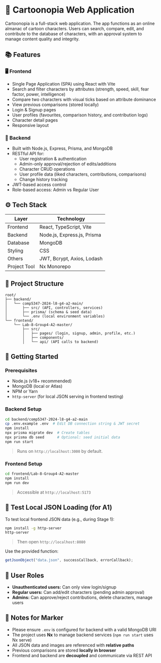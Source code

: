 # 🎨 Cartoonopia Web Application

Cartoonopia is a full-stack web application. The app functions as an online almanac of cartoon characters. Users can search, compare, edit, and contribute to the database of characters, with an approval system to manage content quality and integrity.

## 📚 Features

### 🖥️ Frontend
- Single Page Application (SPA) using React with Vite
- Search and filter characters by attributes (strength, speed, skill, fear factor, power, intelligence)
- Compare two characters with visual ticks based on attribute dominance
- View previous comparisons (stored locally)
- Login & Signup pages
- User profiles (favourites, comparison history, and contribution logs)
- Character detail pages
- Responsive layout

### 🔧 Backend
- Built with Node.js, Express, Prisma, and MongoDB
- RESTful API for:
  - User registration & authentication
  - Admin-only approval/rejection of edits/additions
  - Character CRUD operations
  - User profile data (liked characters, contributions, comparisons)
  - Change history tracking
- JWT-based access control
- Role-based access: Admin vs Regular User

## ⚙️ Tech Stack

| Layer         | Technology                         |
|--------------|-------------------------------------|
| Frontend      | React, TypeScript, Vite             |
| Backend       | Node.js, Express.js, Prisma         |
| Database      | MongoDB                             |
| Styling       | CSS                                 |
| Others        | JWT, Bcrypt, Axios, Lodash          |
| Project Tool  | Nx Monorepo                         |


## 📁 Project Structure

```
root/
├── backend/
│   └── comp5347-2024-l8-g4-a2-main/
│       ├── src/ (API, controllers, services)
│       ├── prisma/ (schema & seed data)
│       └── .env (local environment variables)
└── frontend/
    └── Lab-8-Group4-A2-master/
        ├── src/
        │   ├── pages/ (login, signup, admin, profile, etc.)
        │   ├── components/
        │   └── api/ (API calls to backend)
```


## 🚀 Getting Started

### Prerequisites
- Node.js (v18+ recommended)
- MongoDB (local or Atlas)
- NPM or Yarn
- `http-server` (for local JSON serving in frontend testing)

### Backend Setup

```bash
cd backend/comp5347-2024-l8-g4-a2-main
cp .env.example .env  # Edit DB connection string & JWT secret
npm install
npx prisma migrate dev  # Create tables
npx prisma db seed      # Optional: seed initial data
npm run start
```

> Runs on `http://localhost:3000` by default.

### Frontend Setup

```bash
cd frontend/Lab-8-Group4-A2-master
npm install
npm run dev
```

> Accessible at `http://localhost:5173`


## 🧪 Test Local JSON Loading (for A1)

To test local frontend JSON data (e.g., during Stage 1):

```bash
npm install -g http-server
http-server
```

> Then open `http://localhost:8080`

Use the provided function:

```js
getJsonObject("data.json", successCallback, errorCallback);
```


## 👤 User Roles

- **Unauthenticated users:** Can only view login/signup
- **Regular users:** Can add/edit characters (pending admin approval)
- **Admins:** Can approve/reject contributions, delete characters, manage users


## 📓 Notes for Marker

- Please ensure `.env` is configured for backend with a valid MongoDB URI
- The project uses **Nx** to manage backend services (`npm run start` uses Nx serve)
- All JSON data and images are referenced with **relative paths**
- Previous comparisons are stored **locally in browser**
- Frontend and backend are **decoupled** and communicate via REST API
